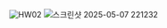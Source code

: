 ![HW02](https://github.com/user-attachments/assets/08eb570b-afd7-4fc2-9132-6a80a65cfab4)
![스크린샷 2025-05-07 221232](https://github.com/user-attachments/assets/eee4569d-fd6e-4baf-ae07-21a3d88881c8)

